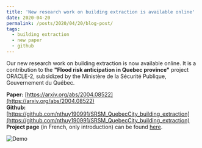 ```yaml
---
title: 'New research work on building extraction is available online'
date: 2020-04-20
permalink: /posts/2020/04/20/blog-post/
tags:
  - building extraction
  - new paper
  - github
---
```


Our new research work on building extraction is now available online. It is a contribution to the **"Flood risk anticipation in Quebec province"** project ORACLE-2, subsidized by the Ministère de la Sécurité Publique, Gouvernement du Québec.

**Paper:** [https://arxiv.org/abs/2004.08522](https://arxiv.org/abs/2004.08522)<br>
**Github:** [https://github.com/nthuy190991/SRSM_QuebecCity_building_extraction](https://github.com/nthuy190991/SRSM_QuebecCity_building_extraction)<br>
**Project page** (in French, only introduction) can be found [here](https://crdig.ulaval.ca/portfolio/methodes-et-outils-geomatiques-pour-la-production-dun-portrait-du-risque-lie-aux-inondations-et-danticipation-de-ces-dernieres/).<br>

![Demo](thnguyen-grs.github.io/files/srsm_demo.png)

<!-- Headings are cool
======

You can have many headings
======

Aren't headings cool?
------ -->